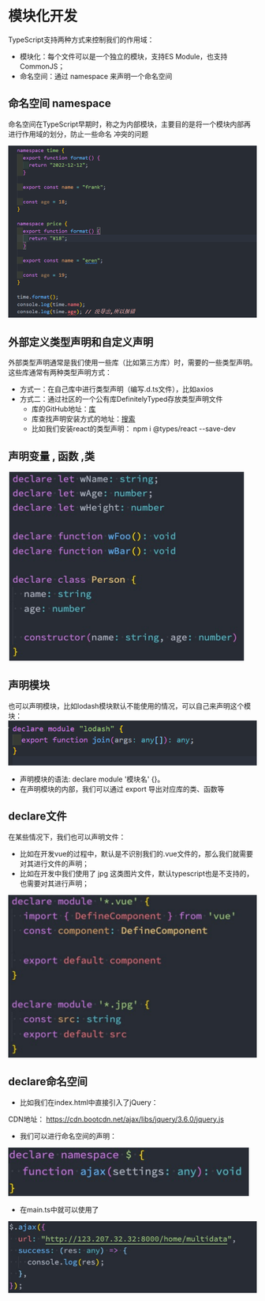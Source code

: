 # 模块化开发
TypeScript支持两种方式来控制我们的作用域：
* 模块化：每个文件可以是一个独立的模块，支持ES Module，也支持CommonJS；
* 命名空间：通过 namespace 来声明一个命名空间
## 命名空间 namespace 
命名空间在TypeScript早期时，称之为内部模块，主要目的是将一个模块内部再进行作用域的划分，防止一些命名
冲突的问题

![图片](../.vuepress/public/images/ns.png)

## 外部定义类型声明和自定义声明

外部类型声明通常是我们使用一些库（比如第三方库）时，需要的一些类型声明。
这些库通常有两种类型声明方式：

* 方式一：在自己库中进行类型声明（编写.d.ts文件），比如axios
* 方式二：通过社区的一个公有库DefinitelyTyped存放类型声明文件
  * 库的GitHub地址：[库](https://github.com/DefinitelyTyped/DefinitelyTyped/)
  * 库查找声明安装方式的地址：[搜索](https://www.typescriptlang.org/dt/search?search=)
  * 比如我们安装react的类型声明： npm i @types/react --save-dev

## 声明变量 , 函数 ,类

![图片](../.vuepress/public/images/def.png)
## 声明模块 
也可以声明模块，比如lodash模块默认不能使用的情况，可以自己来声明这个模块：
![图片](../.vuepress/public/images/dec.png)

* 声明模块的语法: declare module '模块名' {}。
* 在声明模块的内部，我们可以通过 export 导出对应库的类、函数等
## declare文件
在某些情况下，我们也可以声明文件：
* 比如在开发vue的过程中，默认是不识别我们的.vue文件的，那么我们就需要对其进行文件的声明；
* 比如在开发中我们使用了 jpg 这类图片文件，默认typescript也是不支持的，也需要对其进行声明；

![图片](../.vuepress/public/images/ddd.png)
## declare命名空间
* 比如我们在index.html中直接引入了jQuery：

CDN地址： https://cdn.bootcdn.net/ajax/libs/jquery/3.6.0/jquery.js
* 我们可以进行命名空间的声明：

![图片](../.vuepress/public/images/x1.png)

* 在main.ts中就可以使用了

![图片](../.vuepress/public/images/x2.png)
